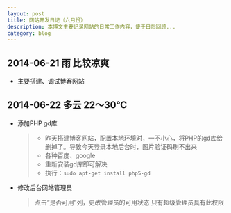 ```yaml
---
layout: post
title: 网站开发日记（六月份）
description: 本博文主要记录网站的日常工作内容，便于日后回顾...
category: blog
---
```


## 2014-06-21 雨 比较凉爽

+	主要搭建、调试博客网站

## 2014-06-22 多云 22～30℃

+	添加PHP gd库

	>*	昨天搭建博客网站，配置本地环境时，一不小心，将PHP的gd库给删掉了。导致今天登录本地后台时，图片验证码刷不出来
	>*	各种百度、google
	>*	重新安装gd库即可解决
	>*	执行：`sudo apt-get install php5-gd`

+	修改后台网站管理员

	>	点击“是否可用”列，更改管理员的可用状态
	>	只有超级管理员具有此权限
